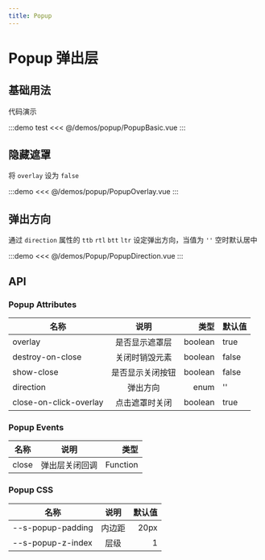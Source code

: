 ```yaml
---
title: Popup
---
```


# Popup 弹出层

## 基础用法

代码演示

:::demo test
<<< @/demos/popup/PopupBasic.vue
:::

## 隐藏遮罩

将 `overlay` 设为 `false`

:::demo
<<< @/demos/popup/PopupOverlay.vue
:::

## 弹出方向

通过 `direction` 属性的 `ttb` `rtl` `btt` `ltr` 设定弹出方向，当值为 `''` 空时默认居中

:::demo
<<< @/demos/Popup/PopupDirection.vue
:::

## API

### Popup Attributes

| 名称                   |       说明       |    类型 | 默认值 |
| ---------------------- | :--------------: | ------: | ------ |
| overlay                |  是否显示遮罩层  | boolean | true   |
| destroy-on-close       |  关闭时销毁元素  | boolean | false  |
| show-close             | 是否显示关闭按钮 | boolean | false  |
| direction              |     弹出方向     |    enum | ''     |
| close-on-click-overlay |  点击遮罩时关闭  | boolean | true   |

### Popup Events

| 名称  |      说明      |     类型 |
| ----- | :------------: | -------: |
| close | 弹出层关闭回调 | Function |

### Popup CSS

| 名称              |  说明  | 默认值 |
| ----------------- | :----: | -----: |
| --s-popup-padding | 内边距 |   20px |
| --s-popup-z-index |  层级  |      1 |

